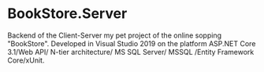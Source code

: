 # BookStore.Server
Backend of the Client-Server my pet project of the online sopping "BookStore". Developed in Visual Studio 2019 on the platform ASP.NET Core 3.1/Web API/ N-tier architecture/ MS SQL Server/ MSSQL /Entity Framework Core/xUnit.
